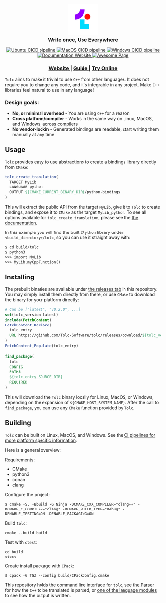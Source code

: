 <div align="center">
  <h3>
    <img src="docs/tolc_logo.png" alt="Tolc logo" style="width:100px;"/>
    </br>
    Write once, Use Everywhere
  </h3>

  <div align="center">
    <!-- Ubuntu CICD pipeline -->
    <a href="https://github.com/Tolc-Software/tolc/actions/workflows/ubuntu.yml">
      <img src="https://github.com/Tolc-Software/tolc/workflows/Ubuntu/badge.svg" alt="Ubuntu CICD pipeline" />
    </a>
    <!-- MacOS CICD pipeline -->
    <a href="https://github.com/Tolc-Software/tolc/actions/workflows/macos.yml">
      <img src="https://github.com/Tolc-Software/tolc/workflows/MacOS/badge.svg" alt="MacOS CICD pipeline" />
    </a>
    <!-- MacOS CICD pipeline -->
    <a href="https://github.com/Tolc-Software/tolc/actions/workflows/windows.yml">
      <img src="https://github.com/Tolc-Software/tolc/workflows/Windows/badge.svg" alt="Windows CICD pipeline" />
    </a>
  </div>

  <div align="center">
    <!-- docs -->
    <a href="https://docs.tolc.io/">
      <img src="https://img.shields.io/badge/docs-latest-blue.svg?style=flat" alt="Documentation Website" />
    </a>
    <!-- Discord -->
    <a href="https://discord.gg/NwDxCGztjN">
      <img src="https://badgen.net/badge/tolc/discord?icon=discord&label" alt="Awesome Page" />
    </a>
  </div>


  <div align="center">
    <h3>
      <a href="https://tolc.io/"> Website </a>
      <span> | </span>
      <a href="https://docs.tolc.io/guides/translating_a_cpp_library/"> Guide </a>
      <span> | </span>
      <a href="https://tolc.io/live"> Try Online </a>
    </h3>
  </div>
</div>

`Tolc` aims to make it trivial to use `C++` from other languages. It does not require you to change any code, and it's integrable in any project. Make `C++` libraries feel natural to use in any language!

### Design goals: ###

* **No, or minimal overhead** - You are using `C++` for a reason
* **Cross platform/compiler** - Works in the same way on Linux, MacOS, and Windows, across compilers
* **No vendor-lockin** - Generated bindings are readable, start writing them manually at any time

## Usage ##

`Tolc` provides easy to use abstractions to create a bindings library directly from `CMake`:

```cmake
tolc_create_translation(
  TARGET MyLib
  LANGUAGE python
  OUTPUT ${CMAKE_CURRENT_BINARY_DIR}/python-bindings
)
```

This will extract the public API from the target `MyLib`, give it to `Tolc` to create bindings, and expose it to `CMake` as the target `MyLib_python`. To see all options available for `tolc_create_translation`, please see the [the documentation](https://docs.tolc.io/cmake/reference/).

In this example you will find the built `CPython` library under `<build_directory>/tolc`, so you can use it straight away with:

```shell
$ cd build/tolc
$ python3
>>> import MyLib
>>> MyLib.myCppFunction()
```

## Installing ##

The prebuilt binaries are available under [the releases tab](https://github.com/Tolc-Software/tolc/releases/tag/main-release) in this repository. You may simply install them directly from there, or use `CMake` to download the binary for your platform directly:

```cmake
# Can be ["latest", "v0.2.0", ...]
set(tolc_version latest)
include(FetchContent)
FetchContent_Declare(
  tolc_entry
  URL https://github.com/Tolc-Software/tolc/releases/download/${tolc_version}/tolc-${CMAKE_HOST_SYSTEM_NAME}.tar.xz
)
FetchContent_Populate(tolc_entry)

find_package(
  tolc
  CONFIG
  PATHS
  ${tolc_entry_SOURCE_DIR}
  REQUIRED
)
```

This will download the `Tolc` binary locally for Linux, MacOS, or Windows, depending on the expansion of `${CMAKE_HOST_SYSTEM_NAME}`. After the call to `find_package`, you can use any `CMake` function provided by `Tolc`.

## Building ##

`Tolc` can be built on Linux, MacOS, and Windows. See the [CI pipelines for more platform specific information](./.github/workflows/).

Here is a general overview:

Requirements:

* CMake
* python3
* conan
* clang

Configure the project:

```shell
$ cmake -S. -Bbuild -G Ninja -DCMAKE_CXX_COMPILER="clang++" -DCMAKE_C_COMPILER="clang" -DCMAKE_BUILD_TYPE="Debug" -DENABLE_TESTING=ON -DENABLE_PACKAGING=ON
```

Build `tolc`:

```shell
cmake --build build
```

Test with `ctest`:

```shell
cd build
ctest
```

Create install package with `CPack`:

```shell
$ cpack -G TGZ --config build/CPackConfig.cmake
```

This repository holds the command line interface for `tolc`, see [the Parser](https://github.com/Tolc-Software/Parser) for how the `C++` to be translated is parsed, or [one of the language modules](https://github.com/Tolc-Software/frontend.py) to see how the output is written.


